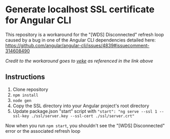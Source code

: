 # Generate localhost SSL certificate for Angular CLI

This repository is a workaround for the "[WDS] Disconnected" refresh loop caused by a bug in one of the Angular CLI dependencies detailed here: https://github.com/angular/angular-cli/issues/4839#issuecomment-314608490

_Credit to the workaround goes to [veke](https://github.com/veke) as referenced in the link above_

## Instructions

1. Clone repository
2. `npm install`
3. `node gen`
4. Copy the SSL directory into your Angular project's root directory
5. Update package.json "start" script with `"start": "ng serve --ssl 1 --ssl-key ./ssl/server.key --ssl-cert ./ssl/server.crt"`

Now when you run `npm start`, you shouldn't see the "[WDS] Disconnected" error or the associated refresh loop